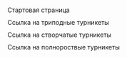 <!DOCTYPE HTML PUBLIC "-//W3C//DTD HTML 4.0 Transitional//EN">
<html>
<head>
	<meta http-equiv="content-type" content="text/html; charset=utf-8"/>
	<title></title>
	<meta name="generator" content="LibreOffice 6.4.7.2 (Linux)"/>
	<meta name="created" content="2021-12-25T23:43:31.762211278"/>
	<meta name="changed" content="2021-12-25T23:45:14.298691453"/>
	<style type="text/css">
		@page { size: 21cm 29.7cm; margin: 2cm }
		p { margin-bottom: 0.25cm; line-height: 115%; background: transparent }
	</style>
</head>
<body lang="ru-RU" link="#000080" vlink="#800000" dir="ltr"><p style="margin-bottom: 0cm; line-height: 100%">
Стартовая страница<br/>
<br/>
Ссылка на
триподные турникеты</p>
<p style="margin-bottom: 0cm; line-height: 100%">Ссылка на
створчатые турникеты</p>
<p style="margin-bottom: 0cm; line-height: 100%">Ссылка на
полнороствые турникеты</p>
</body>
</html>
